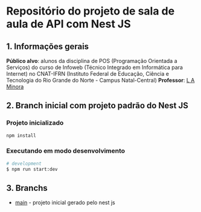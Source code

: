 
# Repositório do projeto de sala de aula de API com Nest JS

## 1. Informações gerais
**Público alvo**: alunos da disciplina de POS (Programação Orientada a Serviços) do curso de Infoweb (Técnico Integrado em Informática para Internet) no CNAT-IFRN (Instituto Federal de Educação, Ciência e Tecnologia do Rio Grande do Norte - Campus Natal-Central)
**Professor**: [L A Minora]()

## 2. Branch inicial com projeto padrão do Nest JS

### Projeto inicializado

```bash
npm install

```

### Executando em modo desenvolvimento

```bash
# development
$ npm run start:dev

```

## 3. Branchs

- [main]() - projeto inicial gerado pelo nest js